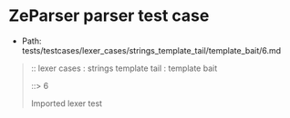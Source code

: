 # ZeParser parser test case

- Path: tests/testcases/lexer_cases/strings_template_tail/template_bait/6.md

> :: lexer cases : strings template tail : template bait
>
> ::> 6
>
> Imported lexer test
>
> <template tail> dollar baiting eol/eof

## Input

`````js
`${"-->"} aaa $
`````

## Output

_Note: the whole output block is auto-generated. Manual changes will be overwritten!_

Below follow outputs in four parsing modes: sloppy mode, strict mode script goal, module goal, web compat mode (always sloppy).

Note that the output parts are auto-generated by the test runner to reflect actual result.

### Sloppy mode

Parsed with script goal and as if the code did not start with strict mode header.

`````
throws: Tokenizer error!
    Unclosed template string

`${"-->"} aaa $
        ^------- error
`````

### Strict mode

Parsed with script goal but as if it was starting with `"use strict"` at the top.

_Output same as sloppy mode._

### Module goal

Parsed with the module goal.

_Output same as sloppy mode._

### Web compat mode

Parsed in sloppy script mode but with the web compat flag enabled.

_Output same as sloppy mode._
